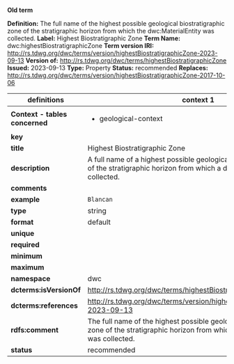 **Old term**

**Definition:** The full name of the highest possible geological biostratigraphic zone of the stratigraphic horizon from which the dwc:MaterialEntity was collected.
**Label:** Highest Biostratigraphic Zone
**Term Name:** dwc:highestBiostratigraphicZone
**Term version IRI:** http://rs.tdwg.org/dwc/terms/version/highestBiostratigraphicZone-2023-09-13
**Version of:** http://rs.tdwg.org/dwc/terms/highestBiostratigraphicZone
**Issued:** 2023-09-13
**Type:** Property
**Status:** recommended
**Replaces:** http://rs.tdwg.org/dwc/terms/version/highestBiostratigraphicZone-2017-10-06


| definitions | context 1 |
|-|-|
| **Context - tables concerned** | <ul><li>geological-context</li></ul> |
| **key** |  |
| **title** | Highest Biostratigraphic Zone |
| **description** | A full name of a highest possible geological biostratigraphic zone of the stratigraphic horizon from which a dwc:MaterialEntity was collected. |
| **comments** |  |
| **example** | `Blancan` |
| **type** | string |
| **format** | default |
| **unique** |  |
| **required** |  |
| **minimum** |  |
| **maximum** |  |
| **namespace** | dwc |
| **dcterms:isVersionOf** | http://rs.tdwg.org/dwc/terms/highestBiostratigraphicZone |
| **dcterms:references** | http://rs.tdwg.org/dwc/terms/version/highestBiostratigraphicZone-2023-09-13 |
| **rdfs:comment** | The full name of the highest possible geological biostratigraphic zone of the stratigraphic horizon from which the dwc:MaterialEntity was collected. |
| **status** | recommended |
